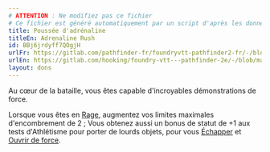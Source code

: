 ```yaml
---
# ATTENTION : Ne modifiez pas ce fichier
# Ce fichier est généré automatiquement par un script d'après les données du module Foundry VTT officiel et de sa traduction
title: Poussée d'adrénaline
titleEn: Adrenaline Rush
id: BBj6jrdyff7QOgjH
urlFr: https://gitlab.com/pathfinder-fr/foundryvtt-pathfinder2-fr/-/blob/master/data/feats/BBj6jrdyff7QOgjH.htm
urlEn: https://gitlab.com/hooking/foundry-vtt---pathfinder-2e/-/blob/master/packs/data/feats.db/adrenaline-rush.json
layout: dons
---
```

Au cœur de la bataille, vous êtes capable d'incroyables démonstrations de force.

Lorsque vous êtes en [Rage](../actions/rage.md), augmentez vos limites maximales d'encombrement de 2 ; Vous obtenez aussi un bonus de statut de +1 aux tests d'Athlétisme pour porter de lourds objets, pour vous [Échapper](../actions/s-échapper.md) et [Ouvrir de force](../actions/ouvrir-de-force.md).
